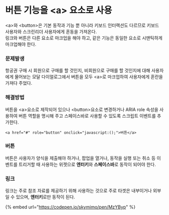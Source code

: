 # 버튼 기능을 &lt;a&gt; 요소로 사용

 &lt;a&gt;와 &lt;button&gt;은 기본 동작과 기능 뿐 아니라 키보드 인터랙션도 다르므로 키보드 사용자와 스크린리더 사용자에게 혼동을 가져온다.  
링크와 버튼은 다른 요소로 마크업을 해야 하고, 같은 기능은 동일한 요소로 시맨틱하게 마크업해야 한다.

### 문제발생

항공권 구매 시 회원으로 구매를 할 것인지, 비회원으로 구매를 할 것인지에 대해 사용자에게 물어보는 모달 다이얼로그에서 버튼을 모두 &lt;a&gt;로 마크업하여 사용자에게 혼란을 가져다 주었다.

### 해결방법

버튼을 &lt;a&gt;요소로 제작되어 있으나 &lt;button&gt;요소로 변경하거나 ARIA role 속성을 사용하여 버튼 역할을 명시해 주고 스페이스바로 사용할 수 있도록 스크립트 이벤트를 추가한다.

```markup
<a href="#" role="button" onclick="javascript:();">버튼</a>
```

### 버튼

버튼은 사용자가 양식을 제출해야 하거나, 팝업을 열거나, 동작을 실행 또는 취소 등 이벤트를 트리거할 때 사용하는 위젯으로 **엔터키**와 **스페이스바**로 동작이 되어야 한다.

### 링크

링크는 주로 참조 자료를 제공하기 위해 사용하는 것으로 주로 타겟은 내부이거나 외부일 수 있으며, **엔터키**로만 동작이 된다.



{% embed url="https://codepen.io/skymimo/pen/MzYByp" %}

